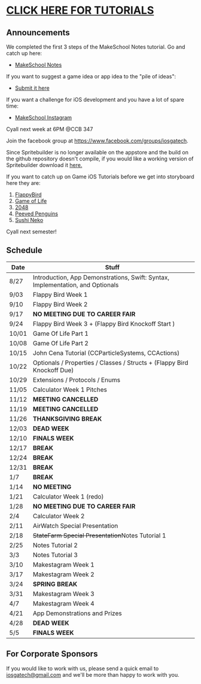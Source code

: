 # [CLICK HERE FOR TUTORIALS](tutorials)
## Announcements

We completed the first 3 steps of the MakeSchool Notes tutorial. Go and catch up here:

- [MakeSchool Notes](https://www.makeschool.com/tutorials/learn-how-to-build-make-school-notes/getting-started)

If you want to suggest a game idea or app idea to the "pile of ideas":

- [Submit it here](https://docs.google.com/forms/d/1BjbHBrdtldlDpZ4R0w1lRvz6DUSEtl5Y1vQ2kQB9jW4/viewform?c=0&w=1)

If you want a challenge for iOS development and you have a lot of spare time:

- [MakeSchool Instagram](https://www.makeschool.com/tutorials/build-a-photo-sharing-app-part-1/getting-started)

Cyall next week at 6PM @CCB 347

Join the facebook group at https://www.facebook.com/groups/iosgatech.

Since Spritebuilder is no longer available on the appstore and the build on the github repository doesn't compile, if you would like a working version of Spritebuilder download it [here.](https://drive.google.com/file/d/0ByZn22RdraGhcVdfaDRuRzg0Nkk/view?usp=sharing)

If you want to catch up on Game iOS Tutorials before we get into storyboard here they are:

1. [FlappyBird](tutorials)
2. [Game of Life](https://www.makeschool.com/tutorials/learn-spritebuilder-by-building-the-game-of-life/what-game-of-life)
3. [2048](https://www.makeschool.com/tutorials/build-your-own-2048-with-spritebuilder-and-swift/getting-started)
4. [Peeved Penguins]( https://www.makeschool.com/tutorials/clone-angry-birds-with-spritebuilder-and-swift/getting-started)
5. [Sushi Neko](https://www.makeschool.com/tutorials/build-a-clone-of-timberman/getting-started)

Cyall next semester!

## Schedule
Date   | Stuff
-------| -------------
8/27   | Introduction, App Demonstrations, Swift: Syntax, Implementation, and Optionals
9/03   | Flappy Bird Week 1
9/10   | Flappy Bird Week 2
9/17   | **NO MEETING DUE TO CAREER FAIR**
9/24   | Flappy Bird Week 3 + (Flappy Bird Knockoff Start )
10/01  | Game Of Life Part 1
10/08  | Game Of Life Part 2
10/15  | John Cena Tutorial (CCParticleSystems, CCActions)
10/22  | Optionals / Properties / Classes / Structs + (Flappy Bird Knockoff Due)
10/29  | Extensions / Protocols / Enums
11/05  | Calculator Week 1 Pitches
11/12  | **MEETING CANCELLED**
11/19  | **MEETING CANCELLED**
11/26  | **THANKSGIVING BREAK**
12/03  | **DEAD WEEK**
12/10  | **FINALS WEEK**
12/17  | **BREAK**
12/24  | **BREAK**
12/31  | **BREAK**
1/7    | **BREAK**
1/14   | **NO MEETING** 
1/21   | Calculator Week 1 (redo)
1/28   | **NO MEETING DUE TO CAREER FAIR** 
2/4    | Calculator Week 2
2/11   | AirWatch Special Presentation 
2/18   | <strike>StateFarm Special Presentation</strike>Notes Tutorial 1 
2/25   | Notes Tutorial 2
3/3    | Notes Tutorial 3
3/10   | Makestagram Week 1
3/17   | Makestagram Week 2
3/24   | **SPRING BREAK**
3/31   | Makestagram Week 3              
4/7    | Makestagram Week 4
4/21   | App Demonstrations and Prizes
4/28   | **DEAD WEEK**
5/5    | **FINALS WEEK**

## For Corporate Sponsors
If you would like to work with us, please send a quick email to iosgatech@gmail.com and we'll be more than happy to work with you.
